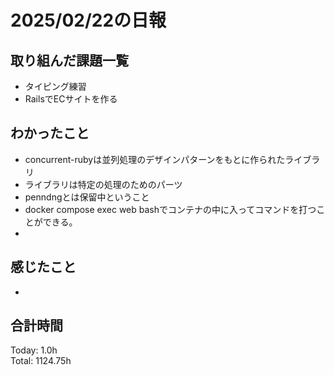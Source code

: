 # 2025/02/22の日報
## 取り組んだ課題一覧
* タイピング練習
*  RailsでECサイトを作る
## わかったこと
*  concurrent-rubyは並列処理のデザインパターンをもとに作られたライブラリ
*  ライブラリは特定の処理のためのパーツ
*  penndngとは保留中ということ
*  docker compose exec web bashでコンテナの中に入ってコマンドを打つことができる。
*    
## 感じたこと
* 
## 合計時間 
Today: 1.0h<br>
Total: 1124.75h
